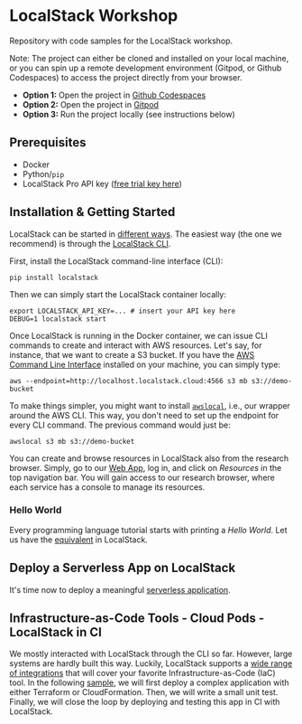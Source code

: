 # LocalStack Workshop

Repository with code samples for the LocalStack workshop.

Note: The project can either be cloned and installed on your local machine, or you can spin up a remote development environment (Gitpod, or Github Codespaces) to access the project directly from your browser.

* **Option 1:** Open the project in [Github Codespaces](https://github.com/codespaces/new?hide_repo_select=true&ref=main&repo=630930347)
* **Option 2:** Open the project in [Gitpod](https://gitpod.io/#https://github.com/localstack/localstack-workshop)
* **Option 3:** Run the project locally (see instructions below)

## Prerequisites

* Docker
* Python/`pip`
* LocalStack Pro API key ([free trial key here](https://app.localstack.cloud))

## Installation & Getting Started

LocalStack can be started in [different ways](https://docs.localstack.cloud/getting-started/installation/).
The easiest way (the one we recommend) is through the [LocalStack CLI](https://docs.localstack.cloud/getting-started/installation/#localstack-cli).

First, install the LocalStack command-line interface (CLI):
```
pip install localstack
```
Then we can simply start the LocalStack container locally:
```
export LOCALSTACK_API_KEY=... # insert your API key here
DEBUG=1 localstack start
```

Once LocalStack is running in the Docker container, we can issue CLI commands to create and interact with AWS resources. Let's say, for instance, that we want to create a S3 bucket. 
If you have the [AWS Command Line Interface](https://aws.amazon.com/cli/) installed on your machine, you can simply type:
```
aws --endpoint=http://localhost.localstack.cloud:4566 s3 mb s3://demo-bucket
```

To make things simpler, you might want to install [`awslocal`](https://github.com/localstack/awscli-local), i.e., our wrapper around the AWS CLI. This way, you don't need to set up the endpoint for every CLI command. The previous command would just be:
```
awslocal s3 mb s3://demo-bucket
```

You can create and browse resources in LocalStack also from the research browser.
Simply, go to our [Web App](https://app.localstack.cloud/), log in, and click on _Resources_ in the top navigation bar. You will gain access to our research browser, where each service has a console to manage its resources.

### Hello World

Every programming language tutorial starts with printing a _Hello World_. Let us have the [equivalent](https://github.com/localstack/localstack-workshop/tree/update-after-aws-zurich/hello-world) in LocalStack.

## Deploy a Serverless App on LocalStack

It's time now to deploy a meaningful [serverless application](https://github.com/localstack/serverless-image-resizer).

## Infrastructure-as-Code Tools - Cloud Pods - LocalStack in CI

We mostly interacted with LocalStack through the CLI so far. 
However, large systems are hardly built this way.
Luckily, LocalStack supports a [wide range of integrations](https://docs.localstack.cloud/user-guide/integrations/) that will cover your favorite Infrastructure-as-Code (IaC) tool.
In the following [sample](https://github.com/giograno/serverless-api-ecs-apigateway-sample), we will first deploy a complex application with either Terraform or CloudFormation. Then, we will write a small unit test. Finally, we will close the loop by deploying and testing this app in CI with LocalStack.
